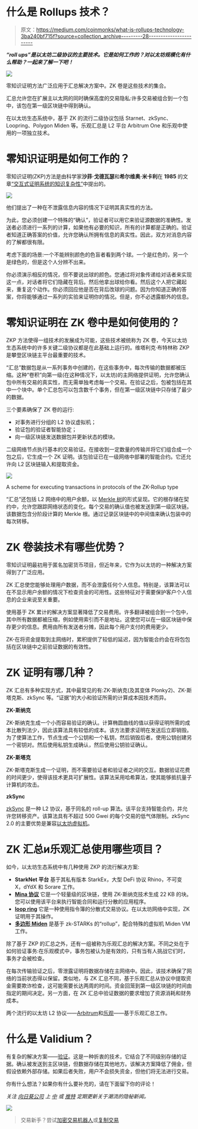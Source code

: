 # 什么是 Rollups 技术？

> 原文：<https://medium.com/coinmonks/what-is-rollups-technology-3ba240bf715f?source=collection_archive---------28----------------------->

***“roll ups”是以太坊二级协议的主要技术。它是如何工作的？对以太坊规模化有什么帮助？一起来了解一下吧！***

![](img/4036fd4a270777f2d00c661599be6fff.png)

零知识证明方法广泛应用于汇总解决方案中。ZK 卷是这些技术的集合。

汇总允许您在扩展主以太网的同时确保高度的交易隐私:许多交易被组合到一个包中，该包在第一级区块链中得到确认。

在以太坊生态系统中，基于 ZK 的流行二级协议包括 Starnet、zkSync、Loopring、Polygon Miden 等。乐观汇总是 L2 平台 Arbitrum One 和乐观中使用的一项独立技术。

# 零知识证明是如何工作的？

零知识证明(ZKP)方法是由科学家**沙菲·戈德瓦瑟**和**希尔维奥·米卡利**在 **1985** 的文章[“交互式证明系统的知识复杂性”](https://people.csail.mit.edu/silvio/Selected%20Scientific%20Papers/Proof%20Systems/The_Knowledge_Complexity_Of_Interactive_Proof_Systems.pdf)中提出的。

![](img/f07cda03fe89998607f9bb5db96021dc.png)

他们提出了一种在不泄露信息内容的情况下证明其真实性的方法。

为此，您必须创建一个特殊的“确认”，验证者可以用它来验证源数据的准确性。发送者必须进行一系列的计算，如果他有必要的知识，所有的计算都是正确的。验证者知道正确答案的价值，允许您确认所拥有信息的真实性。因此，双方对消息内容的了解都很有限。

考虑下面的场景:一个不能辨别颜色的色盲者看到两个球。一个是红色的，另一个是绿色的，但是这个人分辨不出来。

你必须演示相反的情况，但不要说出球的颜色。您通过将对象传递给对话者来实现这一点，对话者将它们隐藏在背后。然后他拿出球给你看。然后这个人把它藏起来，重复这个动作。你必须回应他是否在背后改球的问题。因为你知道正确的答案，你将能够通过一系列的实验来证明你的情况。但是，你不必透露额外的信息。

# 零知识证明在 ZK 卷中是如何使用的？

ZKP 方法使得一组技术的发展成为可能，这些技术被统称为 ZK 卷，今天以太坊生态系统中的许多关键二级协议都是在此基础上运行的。维塔利克·布特林称 ZKP 是攀登区块链主平台最重要的技术。

“汇总”数据包是从一系列事务中创建的，在这些事务中，每次传输的数据都被压缩。这种“卷积”向第一级(在这种情况下，以太坊)的主网络提供证明，允许您确认包中所有交易的真实性，而无需单独考虑每一个交易。在验证之后，包被包括在其中一个块中。单个汇总包可以包含数千个事务，但在第一级区块链中只存储了最少的数据。

三个要素确保了 ZK 卷的运行:

*   对事务进行分组的 L2 协议虚拟机；
*   验证包的验证者智能协定；
*   向一级区块链发送数据包并更新状态的模块。

二级网络节点执行基本的交易验证。在接收到一定数量的传输并将它们组合成一个包之后，它生成一个 ZK 证明。该包验证已在一级网络中部署的智能合约。它还允许向 L2 区块链输入和提取资金。

![](img/f53cad4bb23103fa0979f48aa14b0fb3.png)

A scheme for executing transactions in protocols of the ZK-Rollup type

“汇总”还包括 L2 网络中的用户余额，以 [Merkle 树](/@SunflowerCorpAdmin/what-is-the-merkle-tree-91825a8a8891)的形式呈现。它的根存储在契约中，允许您跟踪网络状态的变化。每个交易的确认值也被发送到第一级区块链。该数据包含分阶段计算的 Merkle 根。通过记录区块链中的中间值来确认包装中的每次转移。

# ZK 卷装技术有哪些优势？

零知识证明最初用于匿名加密货币项目，但近年来，它作为以太坊的一种解决方案得到了广泛应用。

ZK 汇总使您能够处理用户数据，而不会泄露任何个人信息。特别是，该算法可以在不显示用户余额的情况下检查资金的可用性。这些特征对于需要保护客户个人信息的企业来说至关重要。

使用基于 ZK 累计的解决方案显著降低了交易费用。许多翻译被组合到一个包中，其中所有数据都被压缩，例如使用索引而不是地址。这使您可以在一级区块链中保存更少的信息。费用由所有发送者分摊，因此每个用户支付的费用更少。

ZK-在将资金提取到主网络时，累积提供了较低的延迟，因为智能合约会在将包包括在区块链中之前验证数据的有效性。

# ZK 证明有哪几种？

ZK 汇总有多种实现方式，其中最常见的有:ZK-斯纳克(及其变体 Plonky2)、ZK-斯塔克斯、zkSync 等。“证据”的大小和验证所需的计算成本因技术而异。

**ZK-斯纳克**

ZK-斯纳克生成一个小而容易验证的确认。计算椭圆曲线的值以获得证明所需的成本比散列法少，因此该算法具有较低的成本。该方法要求证明在发送后立即销毁。为了使算法工作，节点生成一个公钥和一个私钥，然后销毁后者。使用公钥创建另一个密钥对。然后使用私钥生成确认，然后使用公钥验证确认。

**ZK-斯塔克**

ZK-斯塔克斯生成一个证明，而不需要验证者和验证者之间的交互。数据验证花费的时间更少，使得该技术更具可扩展性。该算法采用哈希算法，使其能够抵抗量子计算机的攻击。

**zkSync**

[zkSync](https://zksync.io/) 是一种 L2 协议，基于同名的 roll-up 算法。该平台支持智能合约，并允许您转移资产。该算法具有不超过 500 Gwei 的每个交易的低气体限制。zkSync 2.0 的主要优势是兼容[以太坊虚拟机](/@SunflowerCorpAdmin/what-is-an-ethereum-virtual-machine-evm-450ffe44e815)。

# ZK 汇总и乐观汇总使用哪些项目？

如今，以太坊生态系统中有几种使用 ZKP 的流行解决方案:

*   **StarkNet 平台**
    基于其私有版本 StarkEx，大型 DeFi 协议 Rhino，不可变 X，dYdX 和 Sorare 工作。
*   [**Mina 协议**](https://minaprotocol.com/)
    它是一个轻量级的区块链，使用 ZK-斯纳克技术生成 22 KB 的块。您可以使用该平台来执行智能合同和运行分散的应用程序。
*   [**loop ring**](https://loopring.org/#/) 它是一种使用指令簿的分散式交易协议。在以太坊网络中实现，ZK 证明用于其操作。
*   [**多边形 Miden**](https://polygon.technology/solutions/polygon-miden/) 是基于 zk-STARKs 的“rollup”，配合特殊的虚拟机 Miden VM 工作。

除了基于 ZKP 的汇总之外，还有一组被称为乐观汇总的解决方案。不同之处在于如何验证事务:在乐观模式中，事务包被认为是有效的，只有当有人挑战它们时，事务才会被检查。

在每次传输验证之后，零泄露证明将数据存储在主网络中。因此，该技术确保了网络的当前状态得以保留。类似地，与 ZK 汇总不同，基于乐观汇总从协议中提取资金需要欺诈检查，这可能需要长达两周的时间。资金回笼到第一级区块链的时间由指定的期间决定。另一方面，在 ZK 汇总中验证数据的要求增加了资源消耗和财务成本。

两个流行的以太坊 L2 协议——[Arbitrum](/@SunflowerCorpAdmin/what-is-arbitrum-39877bf8b6cf)和[乐观](/the-capital/what-is-optimism-op-487d3f13b750)——基于乐观汇总工作。

# 什么是 Validium？

有复杂的解决方案——[验证](https://ethereum.org/en/developers/docs/scaling/validium/)。这是一种折衷的技术，它结合了不同级别存储的证据。确认被发送到主区块链，但数据存储在其他地方。该解决方案降低了佣金，但假设依赖外部存储。如果后者失败，用户不会损失资金，但他们将无法进行交易。

你有什么想法？如果你有什么要补充的，请在下面留下你的评论！

*关注* [*向日葵公司*](https://sunflowercorp.com/) *上* [*中*](/@SunflowerCorpAdmin) *或* [*推特*](https://mobile.twitter.com/sunflower_corp) *定期更新关于潮流的隐秘新闻。*

![](img/25027c8e2549bde8c0802a50171657e8.png)

> 交易新手？尝试[加密交易机器人](/coinmonks/crypto-trading-bot-c2ffce8acb2a)或[复制交易](/coinmonks/top-10-crypto-copy-trading-platforms-for-beginners-d0c37c7d698c)